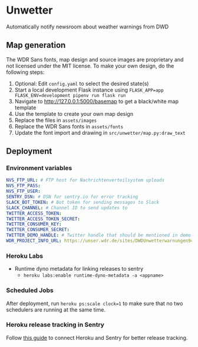 # Unwetter

Automatically notify newsroom about weather warnings from DWD

## Map generation

The WDR Sans fonts, map design and source images are proprietary and not licensed under the MIT license. To make your own design, do the following steps:

1. Optional: Edit `config.yaml` to select the desired state(s)
2. Start a local development Flask instance using `FLASK_APP=app FLASK_ENV=development pipenv run flask run`
3. Navigate to http://127.0.0.1:5000/basemap to get a black/white map template
4. Use the template to create your own map design
5. Replace the files in `assets/images`
6. Replace the WDR Sans fonts in `assets/fonts`
7. Update the font import and drawing in `src/unwetter/map.py:draw_text`

## Deployment

### Environment variables

```yaml
NVS_FTP_URL: # FTP host for Nachrichtenverteilsystem uploads
NVS_FTP_PASS:
NVS_FTP_USER:
SENTRY_DSN: # DSN for sentry.io for error tracking
SLACK_BOT_TOKEN: # Bot token for sending messages to Slack
SLACK_CHANNEL: # Channel ID to send updates to
TWITTER_ACCESS_TOKEN:
TWITTER_ACCESS_TOKEN_SECRET:
TWITTER_CONSUMER_KEY:
TWITTER_CONSUMER_SECRET:
TWITTER_DEMO_HANDLE: # Twitter handle that should be mentioned in demo tweets
WDR_PROJECT_INFO_URL: https://unser.wdr.de/sites/DWDUnwetterwarnungen94e47adr/SitePages/Details%20Unwetterwarnungen.aspx
```

### Heroku Labs

- Runtime dyno metadata for linking releases to sentry
  - `heroku labs:enable runtime-dyno-metadata -a <appname>`

### Scheduled Jobs

After deployment, run `heroku ps:scale clock=1` to make sure that no two schedulers are running
at the same time.

### Heroku release tracking in Sentry

Follow [this guide](https://blog.sentry.io/2017/05/15/heroku-commits) to connect Heroku and Sentry
for better release tracking.
